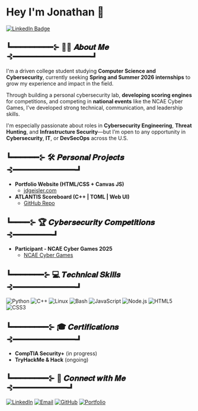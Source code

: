 <h1>Hey I'm Jonathan 👋</h1>

<a href="https://www.linkedin.com/in/jdgeisler/" target="_blank">
  <img src="https://img.shields.io/badge/Connect%20on-LinkedIn-blue?logo=linkedin&logoColor=white&style=for-the-badge" alt="LinkedIn Badge" />
</a>

<h2>┗━━━━━━━━━⊱ 👨‍💻 𝑨𝒃𝒐𝒖𝒕 𝑴𝒆 ⊰━━━━━━━━━━┛</h2>

<p>
  I'm a driven college student studying <strong>Computer Science and Cybersecurity</strong>, currently seeking <strong>Spring and Summer 2026 internships</strong> to grow my experience and impact in the field.
</p>

<p>
  Through building a personal cybersecurity lab, <strong>developing scoring engines</strong> for competitions, and competing in <strong>national events</strong> like the NCAE Cyber Games, I’ve developed strong technical, communication, and leadership skills.
</p>

<p>
  I'm especially passionate about roles in <strong>Cybersecurity Engineering</strong>, <strong>Threat Hunting</strong>, and <strong>Infrastructure Security</strong>—but I’m open to any opportunity in <strong>Cybersecurity</strong>, <strong>IT</strong>, or <strong>DevSecOps</strong> across the U.S.
</p>



<h2>┗━━━━━━⊱ 🛠️ 𝑷𝒆𝒓𝒔𝒐𝒏𝒂𝒍 𝑷𝒓𝒐𝒋𝒆𝒄𝒕𝒔 ⊰━━━━━━━━┛</h2>

- <b>Portfolio Website (HTML/CSS + Canvas JS)</b>  
  - [jdgeisler.com](https://jdgeisler.com)
- <b>ATLANTIS Scoreboard (C++ | TOML | Web UI)</b>  
  - [GitHub Repo](https://github.com/Sklffy/Scoring-Engine)

<h2>┗━━━━⊱ 🏆 𝑪𝒚𝒃𝒆𝒓𝒔𝒆𝒄𝒖𝒓𝒊𝒕𝒚 𝑪𝒐𝒎𝒑𝒆𝒕𝒊𝒕𝒊𝒐𝒏𝒔 ⊰━━━━━┛</h2>

- <b>Participant - NCAE Cyber Games 2025</b>  
  - [NCAE Cyber Games](https://www.ncaecybergames.org/)

<h2>┗━━━━━━━⊱ 💻 𝑻𝒆𝒄𝒉𝒏𝒊𝒄𝒂𝒍 𝑺𝒌𝒊𝒍𝒍𝒔 ⊰━━━━━━━━┛</h2>

![Python](https://img.shields.io/badge/-Python-3776AB?logo=python&logoColor=white&style=flat)
![C++](https://img.shields.io/badge/-C++-00599C?logo=c%2B%2B&logoColor=white&style=flat)
![Linux](https://img.shields.io/badge/-Linux-FCC624?logo=linux&logoColor=black&style=flat)
![Bash](https://img.shields.io/badge/-Bash-4EAA25?logo=gnu-bash&logoColor=white&style=flat)
![JavaScript](https://img.shields.io/badge/-JavaScript-F7DF1E?logo=javascript&logoColor=black&style=flat)
![Node.js](https://img.shields.io/badge/-Node.js-339933?logo=node.js&logoColor=white&style=flat)
![HTML5](https://img.shields.io/badge/-HTML5-E34F26?logo=html5&logoColor=white&style=flat)
![CSS3](https://img.shields.io/badge/-CSS3-1572B6?logo=css3&logoColor=white&style=flat)

<h2>┗━━━━━━━━⊱ 🎓 𝑪𝒆𝒓𝒕𝒊𝒇𝒊𝒄𝒂𝒕𝒊𝒐𝒏𝒔 ⊰━━━━━━━━┛</h2>

- <b>CompTIA Security+</b> (in progress)  
- <b>TryHackMe & Hack</b> (ongoing)

<h2>┗━━━━━━━━⊱ 🔗 𝑪𝒐𝒏𝒏𝒆𝒄𝒕 𝒘𝒊𝒕𝒉 𝑴𝒆 ⊰━━━━━━━┛</h2>

[linkedin]: https://linkedin.com/in/jdgeisler

[![LinkedIn](https://img.shields.io/badge/LinkedIn-blue?style=flat&logo=linkedin&logoColor=white)](https://linkedin.com/in/jdgeisler)
[![Email](https://img.shields.io/badge/-Gmail-red?style=flat&logo=Gmail&logoColor=white)](mailto:jdgeisler@gmail.com)
[![GitHub](https://img.shields.io/badge/GitHub-181717?style=flat&logo=github&logoColor=white)](https://github.com/Sklffy)
[![Portfolio](https://img.shields.io/badge/Portfolio_Site-8A2BE2)](https://jdgeisler.com)
